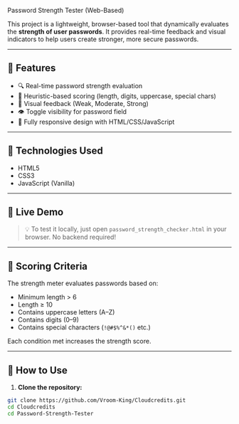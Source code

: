 Password Strength Tester (Web-Based)

This project is a lightweight, browser-based tool that dynamically evaluates the **strength of user passwords**. It provides real-time feedback and visual indicators to help users create stronger, more secure passwords.

---

## 🌟 Features

- 🔍 Real-time password strength evaluation
- 🧠 Heuristic-based scoring (length, digits, uppercase, special chars)
- 🎨 Visual feedback (Weak, Moderate, Strong)
- 👁️ Toggle visibility for password field
- 📱 Fully responsive design with HTML/CSS/JavaScript

---

## 🧰 Technologies Used

- HTML5
- CSS3
- JavaScript (Vanilla)

---

## 🧪 Live Demo

> 💡 To test it locally, just open `password_strength_checker.html` in your browser. No backend required!

---

## 🎯 Scoring Criteria

The strength meter evaluates passwords based on:
- Minimum length > 6
- Length ≥ 10
- Contains uppercase letters (A–Z)
- Contains digits (0–9)
- Contains special characters (`!@#$%^&*()` etc.)

Each condition met increases the strength score.

---
## 🚀 How to Use

1. **Clone the repository:**

```bash
git clone https://github.com/Vroom-King/Cloudcredits.git
cd Cloudcredits
cd Password-Strength-Tester
```
